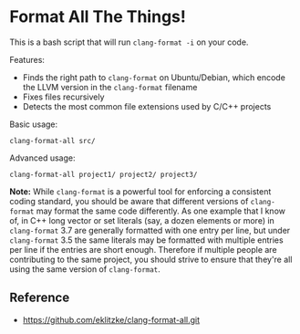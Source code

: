 # Format All The Things!

This is a bash script that will run `clang-format -i` on your code.

Features:

 * Finds the right path to `clang-format` on Ubuntu/Debian, which encode the
   LLVM version in the `clang-format` filename
 * Fixes files recursively
 * Detects the most common file extensions used by C/C++ projects

Basic usage:

    clang-format-all src/

Advanced usage:

    clang-format-all project1/ project2/ project3/

**Note:** While `clang-format` is a powerful tool for enforcing a consistent
coding standard, you should be aware that different versions of `clang-format`
may format the same code differently. As one example that I know of, in C++ long
vector or set literals (say, a dozen elements or more) in `clang-format` 3.7 are
generally formatted with one entry per line, but under `clang-format` 3.5 the
same literals may be formatted with multiple entries per line if the entries are
short enough. Therefore if multiple people are contributing to the same project,
you should strive to ensure that they're all using the same version of
`clang-format`.

## Reference

- <https://github.com/eklitzke/clang-format-all.git>
